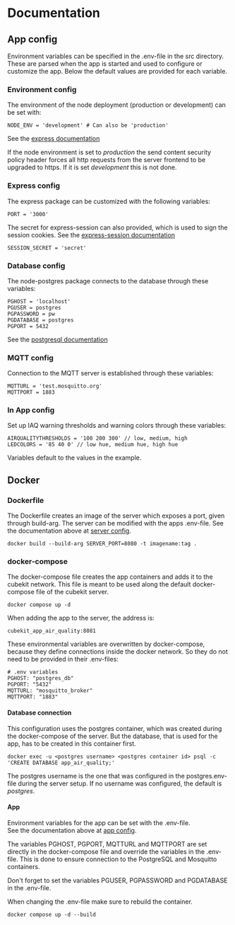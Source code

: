 
# Documentation

## App config

Environment variables can be specified in the .env-file in the src directory.
These are parsed when the app is started and used to configure or customize the app. Below the default values are provided for each variable.

### Environment config

The environment of the node deployment (production or development) can be set with:

```text
NODE_ENV = 'development' # Can also be 'production'
```

See the [express documentation](http://expressjs.com/en/advanced/best-practice-performance.html#set-node_env-to-production)

If the node environment is set to *production* the send content security policy header forces all http requests from
the server frontend to be upgraded to https. If it is set *development* this is not done.

### Express config

The express package can be customized with the following variables:

```text
PORT = '3000'
```

The secret for express-session can also provided, which is used to sign the
session cookies. See the [express-session documentation](https://github.com/expressjs/session#readme)

```text
SESSION_SECRET = 'secret'
```

### Database config

The node-postgres package connects to the database through these variables:

```text
PGHOST = 'localhost'
PGUSER = postgres
PGPASSWORD = pw
PGDATABASE = postgres
PGPORT = 5432
```

See the [postgresql documentation](https://www.postgresql.org/docs/9.1/libpq-envars.html)

### MQTT config

Connection to the MQTT server is established through these variables:

```text
MQTTURL = 'test.mosquitto.org'
MQTTPORT = 1883
```
### In App config

Set up IAQ warning thresholds and warning colors through these variables:

```text
AIRQUALITYTHRESHOLDS = '100 200 300' // low, medium, high
LEDCOLORS = '85 40 0' // low hue, medium hue, high hue
```

Variables default to the values in the example.

## Docker

### Dockerfile

The Dockerfile creates an image of the server which exposes a port, given through
build-arg.
The server can be modified with the apps .env-file. See the documentation above at [server config](#server-config).

```text
docker build --build-arg SERVER_PORT=8080 -t imagename:tag .
```

### docker-compose

The docker-compose file creates the app containers and adds it to the cubekit network.
This file is meant to be used along the default docker-compose file of the cubekit server.

```text
docker compose up -d
```

When adding the app to the server, the address is:

```text
cubekit_app_air_quality:8081
```

These environmental variables are overwritten by docker-compose, because they define connections inside the docker network. So they do not need to be provided in their .env-files:

```text
# .env variables
PGHOST: "postgres_db"
PGPORT: "5432"
MQTTURL: "mosquitto_broker"
MQTTPORT: "1883"
```

#### Database connection

This configuration uses the postgres container, which was created during the docker-compose
of the server. But the database, that is used for the app, has to be created in this
container first.

```text
docker exec -u <postgres username> <postgres container id> psql -c 'CREATE DATABASE app_air_quality;'
```

The postgres username is the one that was configured in the postgres.env-file during the server setup.
If no username was configured, the default is *postgres*.

#### App

Environment variables for the app can be set with the .env-file.  
See the documentation above at [app config](#app-config).  

The variables PGHOST, PGPORT, MQTTURL and MQTTPORT are set directly in the docker-compose file and
override the variables in the .env-file. This is done to ensure connection to
the PostgreSQL and Mosquitto containers.

Don't forget to set the variables PGUSER, PGPASSWORD and PGDATABASE in the .env-file.

When changing the .env-file make sure to rebuild the container.

```text
docker compose up -d --build
```
